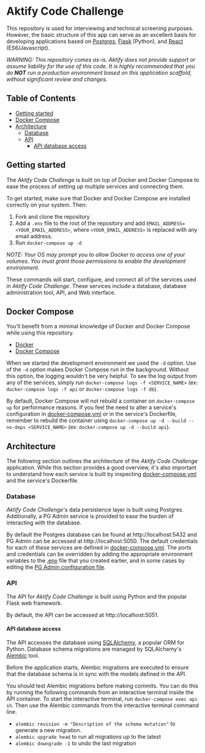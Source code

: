 # Aktify Code Challenge

This repository is used for interviewing and technical screening purposes. However, the basic structure of this app can serve as an excellent basis for developing applications based on [Postgres](https://www.postgresql.org/), [Flask](https://flask.palletsprojects.com/en/1.1.x/) (Python), and [React](https://reactjs.org/) (ES6/Javascript).

_WARNING: This repository comes as-is. Aktify does not provide support or assume liability for the use of this code. It is highly recommended that you do **NOT** run a production environment based on this application scaffold, without significant review and changes._


## Table of Contents

- [Getting started](#getting-started)
- [Docker Compose](#docker-compose)
- [Architecture](#architecture)
    - [Database](#database)
    - [API](#api)
        - [API database access](#api-database-access)


## Getting started

The _Aktify Code Challenge_ is built on top of Docker and Docker Compose to ease the process of setting up multiple services and connecting them.

To get started, make sure that Docker and Docker Compose are installed correctly on your system. Then:

1. Fork and clone the repository
1. Add a `.env` file to the root of the repository and add `EMAIL_ADDRESS=<YOUR_EMAIL_ADDRESS>`, where `<YOUR_EMAIL_ADDRESS>` is replaced with any email address.
1. Run `docker-compose up -d`

_NOTE: Your OS may prompt you to allow Docker to access one of your volumes. You must grant those permissions to enable the development environment._

These commands will start, configure, and connect all of the services used in _Aktify Code Challenge_. These services include a database, database administration tool, API, and Web interface.


## Docker Compose

You'll benefit from a minimal knowledge of Docker and Docker Compose while using this repository.

- [Docker](https://docs.docker.com/develop/)
- [Docker Compose](https://docs.docker.com/compose/)

When we started the development environment we used the `-d` option. Use of the `-d` option makes Docker Compose run in the background. Without this option, the logging wouldn't be very helpful. To see the log output from any of the services, simply run `docker-compose logs -f <SERVICE_NAME>` (ex: `docker-compose logs -f api` or `docker-compose logs -f db`).

By default, Docker Compose will not rebuild a container on `docker-compose up` for performance reasons. If you feel the need to alter a service's configuration in [docker-compose.yml](docker-compose.yml) or in the service's Dockerfile, remember to rebuild the container using `docker-compose up -d --build --no-deps <SERVICE_NAME>` (ex: `docker-compose up -d --build api`).


## Architecture

The following section outlines the architecture of the _Aktify Code Challenge_ application. While this section provides a good overview, it's also important to understand how each service is built by inspecting [docker-compose.yml](docker-compose.yml) and the service's Dockerfile.


### Database

_Aktify Code Challenge_'s data persistence layer is built using Postgres. Additionally, a PG Admin service is provided to ease the burden of interacting with the database.

By default the Postgres database can be found at http://localhost:5432 and PG Admin can be accessed at http://localhost:5050. The default credentials for each of these services are defined in [docker-compose.yml](docker-compose.yml). The ports and credentials can be overridden by adding the appropriate environment variables to the [.env](.env) file that you created earlier, and in some cases by editing the [PG Admin configuration file](services/db-admin/servers.json).


### API

The API for _Aktify Code Challenge_ is built using Python and the popular Flask web framework.

By default, the API can be accessed at http://localhost:5051.

#### API database access

The API accesses the database using [SQLAlchemy](https://docs.sqlalchemy.org/en/13/), a popular ORM for Python. Database schema migrations are managed by SQLAlchemy's [Alembic](https://alembic.sqlalchemy.org/) tool.

Before the application starts, Alembic migrations are executed to ensure that the database schema is in sync with the models defined in the API.

You should test Alembic migrations before making commits. You can do this by running the following commands from an interactive terminal inside the API container. To start the interactive terminal, run `docker-compose exec api sh`. Then use the Alembic commands from the interactive terminal command line.

- `alembic revision -m "Description of the schema mutation"` to generate a new migration.
- `alembic upgrade head` to run all migrations up to the latest
- `alembic downgrade -1` to undo the last migration